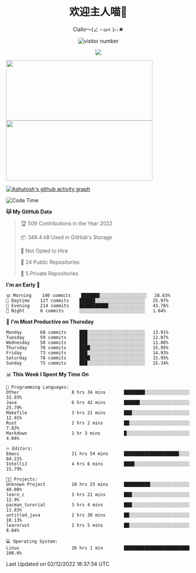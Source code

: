 <div align="center">
  <h1>欢迎主人喵👋</h1>
  <p>Ciallo～(∠・ω< )⌒★</p>
</div>

<p align="center">
  <img src="https://count.getloli.com/get/@Ziqi-Yang?theme=rule34" alt="visitor number" />
</p>

<p align="center">
  <img src="https://skillicons.dev/icons?i=go,java,js,sass,py,godot,flutter,linux,emacs" />
</p>

<a href="https://github.com/Ziqi-Yang?tab=repositories">
   <img height="165" width="400" src="https://github-readme-stats.vercel.app/api?username=Ziqi-Yang&show_icons=true&include_all_commits=true&hide_border=true" />
  <img height="165" width="400" src="https://svg-banners.vercel.app/api?type=luminance&text1=Be%20Fantastic🌞&width=400&height=165" />
</a>


[![Ashutosh's github activity graph](https://activity-graph.herokuapp.com/graph?username=Ziqi-Yang&theme=github)](https://github.com/ashutosh00710/github-readme-activity-graph)

<!--START_SECTION:waka-->
![Code Time](http://img.shields.io/badge/Code%20Time-169%20hrs%2016%20mins-blue)

**🐱 My GitHub Data** 

> 🏆 509 Contributions in the Year 2022
 > 
> 📦 348.4 kB Used in GitHub's Storage 
 > 
> 🚫 Not Opted to Hire
 > 
> 📜 24 Public Repositories 
 > 
> 🔑 5 Private Repositories  
 > 
**I'm an Early 🐤** 

```text
🌞 Morning    140 commits    ███████░░░░░░░░░░░░░░░░░░   28.63% 
🌆 Daytime    127 commits    ██████░░░░░░░░░░░░░░░░░░░   25.97% 
🌃 Evening    214 commits    ███████████░░░░░░░░░░░░░░   43.76% 
🌙 Night      8 commits      ░░░░░░░░░░░░░░░░░░░░░░░░░   1.64%

```
📅 **I'm Most Productive on Thursday** 

```text
Monday       68 commits     ███░░░░░░░░░░░░░░░░░░░░░░   13.91% 
Tuesday      59 commits     ███░░░░░░░░░░░░░░░░░░░░░░   12.07% 
Wednesday    58 commits     ███░░░░░░░░░░░░░░░░░░░░░░   11.86% 
Thursday     78 commits     ████░░░░░░░░░░░░░░░░░░░░░   15.95% 
Friday       73 commits     ███░░░░░░░░░░░░░░░░░░░░░░   14.93% 
Saturday     78 commits     ████░░░░░░░░░░░░░░░░░░░░░   15.95% 
Sunday       75 commits     ███░░░░░░░░░░░░░░░░░░░░░░   15.34%

```


📊 **This Week I Spent My Time On** 

```text
💬 Programming Languages: 
Other                    8 hrs 34 mins       ████████░░░░░░░░░░░░░░░░░   32.93% 
Java                     6 hrs 42 mins       ██████░░░░░░░░░░░░░░░░░░░   25.79% 
Makefile                 3 hrs 21 mins       ███░░░░░░░░░░░░░░░░░░░░░░   12.91% 
Rust                     2 hrs 2 mins        ██░░░░░░░░░░░░░░░░░░░░░░░   7.83% 
Markdown                 1 hr 3 mins         █░░░░░░░░░░░░░░░░░░░░░░░░   4.04%

🔥 Editors: 
Emacs                    21 hrs 54 mins      █████████████████████░░░░   84.21% 
IntelliJ                 4 hrs 6 mins        ████░░░░░░░░░░░░░░░░░░░░░   15.79%

🐱‍💻 Projects: 
Unknown Project          10 hrs 25 mins      ██████████░░░░░░░░░░░░░░░   40.08% 
learn_c                  3 hrs 21 mins       ███░░░░░░░░░░░░░░░░░░░░░░   12.9% 
pacman_turorial          3 hrs 4 mins        ███░░░░░░░░░░░░░░░░░░░░░░   11.83% 
untitled_java            2 hrs 38 mins       ██░░░░░░░░░░░░░░░░░░░░░░░   10.13% 
learnrust                2 hrs 5 mins        ██░░░░░░░░░░░░░░░░░░░░░░░   8.04%

💻 Operating System: 
Linux                    26 hrs 1 min        █████████████████████████   100.0%

```


 Last Updated on 02/12/2022 18:37:34 UTC
<!--END_SECTION:waka-->
